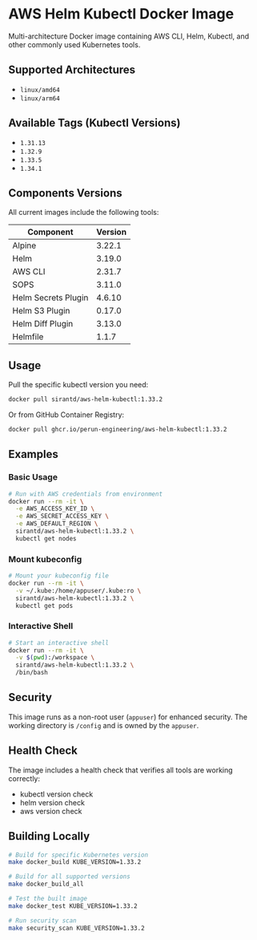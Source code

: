 # AWS Helm Kubectl Docker Image

Multi-architecture Docker image containing AWS CLI, Helm, Kubectl, and other commonly used Kubernetes tools.

## Supported Architectures

- `linux/amd64`
- `linux/arm64`

## Available Tags (Kubectl Versions)

- `1.31.13`
- `1.32.9`
- `1.33.5`
- `1.34.1`

## Components Versions

All current images include the following tools:

| Component | Version |
|-----------|---------|
| Alpine | 3.22.1 |
| Helm | 3.19.0 |
| AWS CLI | 2.31.7 |
| SOPS | 3.11.0 |
| Helm Secrets Plugin | 4.6.10 |
| Helm S3 Plugin | 0.17.0 |
| Helm Diff Plugin | 3.13.0 |
| Helmfile | 1.1.7 |

## Usage

Pull the specific kubectl version you need:
```bash
docker pull sirantd/aws-helm-kubectl:1.33.2
```

Or from GitHub Container Registry:
```bash
docker pull ghcr.io/perun-engineering/aws-helm-kubectl:1.33.2
```

## Examples

### Basic Usage
```bash
# Run with AWS credentials from environment
docker run --rm -it \
  -e AWS_ACCESS_KEY_ID \
  -e AWS_SECRET_ACCESS_KEY \
  -e AWS_DEFAULT_REGION \
  sirantd/aws-helm-kubectl:1.33.2 \
  kubectl get nodes
```

### Mount kubeconfig
```bash
# Mount your kubeconfig file
docker run --rm -it \
  -v ~/.kube:/home/appuser/.kube:ro \
  sirantd/aws-helm-kubectl:1.33.2 \
  kubectl get pods
```

### Interactive Shell
```bash
# Start an interactive shell
docker run --rm -it \
  -v $(pwd):/workspace \
  sirantd/aws-helm-kubectl:1.33.2 \
  /bin/bash
```

## Security

This image runs as a non-root user (`appuser`) for enhanced security. The working directory is `/config` and is owned by the `appuser`.

## Health Check

The image includes a health check that verifies all tools are working correctly:
- kubectl version check
- helm version check
- aws version check

## Building Locally

```bash
# Build for specific Kubernetes version
make docker_build KUBE_VERSION=1.33.2

# Build for all supported versions
make docker_build_all

# Test the built image
make docker_test KUBE_VERSION=1.33.2

# Run security scan
make security_scan KUBE_VERSION=1.33.2
```
